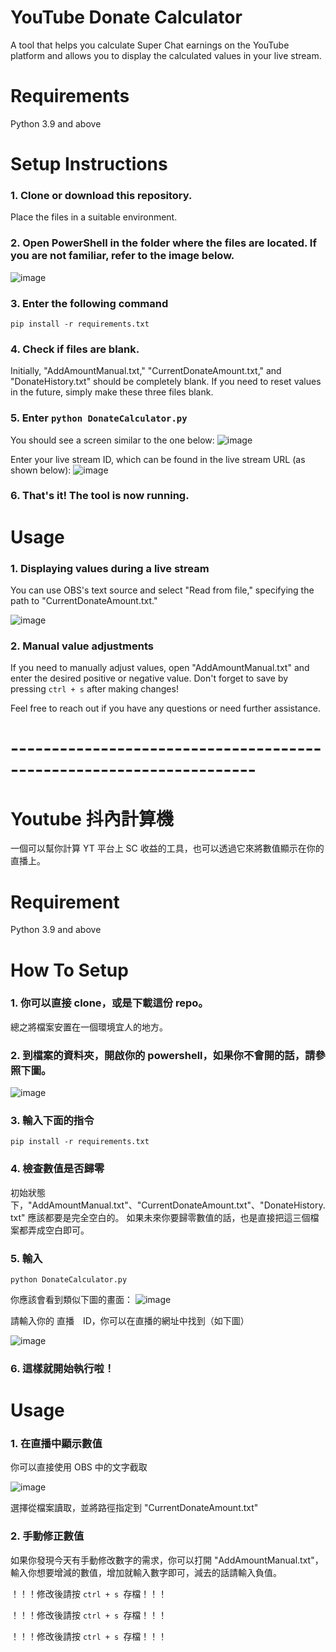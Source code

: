 # YouTube Donate Calculator

A tool that helps you calculate Super Chat earnings on the YouTube platform and allows you to display the calculated values in your live stream.

# Requirements

Python 3.9 and above

# Setup Instructions

### 1. Clone or download this repository.

Place the files in a suitable environment.

### 2. Open PowerShell in the folder where the files are located. If you are not familiar, refer to the image below.
![image](https://github.com/catagain/YT_Donate_Calculator/assets/35026988/08d9453b-2447-4661-9e3e-4ba193f5771f)

### 3. Enter the following command
```script
pip install -r requirements.txt
```

### 4. Check if files are blank.
Initially, "AddAmountManual.txt," "CurrentDonateAmount.txt," and "DonateHistory.txt" should be completely blank. If you need to reset values in the future, simply make these three files blank.

### 5. Enter ``` python DonateCalculator.py ```

You should see a screen similar to the one below:
![image](https://github.com/catagain/YT_Donate_Calculator/assets/35026988/8b700baa-3ea0-48f9-a282-be7bc1f3b670)

Enter your live stream ID, which can be found in the live stream URL (as shown below):
![image](https://github.com/catagain/YT_Donate_Calculator/assets/35026988/f8913835-1bd1-481f-a2b1-67a85a6f92cf)

### 6. That's it! The tool is now running.

# Usage

### 1. Displaying values during a live stream
You can use OBS's text source and select "Read from file," specifying the path to "CurrentDonateAmount.txt."

![image](https://github.com/catagain/YT_Donate_Calculator/assets/35026988/5e741952-34cd-4ea9-a4a3-ac3c8d59fc4e)

### 2. Manual value adjustments

If you need to manually adjust values, open "AddAmountManual.txt" and enter the desired positive or negative value. Don't forget to save by pressing ```ctrl + s``` after making changes!

Feel free to reach out if you have any questions or need further assistance.

# --------------------------------------------------------------------

# Youtube 抖內計算機

一個可以幫你計算 YT 平台上 SC 收益的工具，也可以透過它來將數值顯示在你的直播上。

# Requirement

Python 3.9 and above

# How To Setup

### 1. 你可以直接 clone，或是下載這份 repo。
總之將檔案安置在一個環境宜人的地方。

### 2. 到檔案的資料夾，開啟你的 powershell，如果你不會開的話，請參照下圖。
![image](https://github.com/catagain/YT_Donate_Calculator/assets/35026988/08d9453b-2447-4661-9e3e-4ba193f5771f)

### 3. 輸入下面的指令
```script
pip install -r requirements.txt
```

### 4. 檢查數值是否歸零
初始狀態下，"AddAmountManual.txt"、"CurrentDonateAmount.txt"、"DonateHistory.txt" 應該都要是完全空白的。
如果未來你要歸零數值的話，也是直接把這三個檔案都弄成空白即可。

### 5. 輸入
```script
python DonateCalculator.py
```

你應該會看到類似下圖的畫面：
![image](https://github.com/catagain/YT_Donate_Calculator/assets/35026988/8b700baa-3ea0-48f9-a282-be7bc1f3b670)

請輸入你的 直播　ID，你可以在直播的網址中找到（如下圖）

![image](https://github.com/catagain/YT_Donate_Calculator/assets/35026988/f8913835-1bd1-481f-a2b1-67a85a6f92cf)


### 6. 這樣就開始執行啦！

# Usage

### 1. 在直播中顯示數值
你可以直接使用 OBS 中的文字截取

![image](https://github.com/catagain/YT_Donate_Calculator/assets/35026988/5e741952-34cd-4ea9-a4a3-ac3c8d59fc4e)

選擇從檔案讀取，並將路徑指定到 "CurrentDonateAmount.txt"

### 2. 手動修正數值

如果你發現今天有手動修改數字的需求，你可以打開 "AddAmountManual.txt"，輸入你想要增減的數值，增加就輸入數字即可，減去的話請輸入負值。

！！！修改後請按 ```ctrl + s ```存檔！！！

！！！修改後請按 ```ctrl + s ```存檔！！！

！！！修改後請按 ```ctrl + s ```存檔！！！



